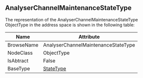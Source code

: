 <!-- objecttype -->
## AnalyserChannelMaintenanceStateType
The representation of the AnalyserChannelMaintenanceStateType ObjectType in the address space is shown in the following table:  

|Name|Attribute|
|---|---|
|BrowseName|AnalyserChannelMaintenanceStateType|
|NodeClass|ObjectType|
|IsAbtract|False|
|BaseType|[StateType](../../../Core/Part5/ObjectTypes/StateType/readme.md)|

